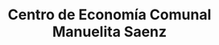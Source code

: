---
title: "Centro de Economía Comunal Manuelita Saenz"
url: /caracas/centro-de-economia-comunal-manuelita-saenz/
shop: centro comercial
---
